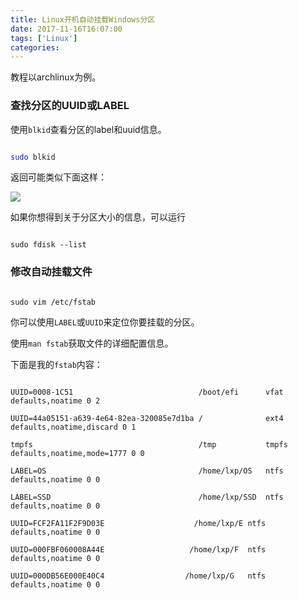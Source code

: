 ```yaml
---
title: Linux开机自动挂载Windows分区
date: 2017-11-16T16:07:00
tags: ['Linux']
categories:
---
```



教程以archlinux为例。



### 查找分区的UUID或LABEL



使用`blkid`查看分区的label和uuid信息。

```bash

sudo blkid

```

返回可能类似下面这样：



![](http://osxdn70ll.bkt.clouddn.com/17-11-9/61194385.jpg)



如果你想得到关于分区大小的信息，可以运行

```

sudo fdisk --list

```



### 修改自动挂载文件

```

sudo vim /etc/fstab

```

你可以使用`LABEL`或`UUID`来定位你要挂载的分区。

使用`man fstab`获取文件的详细配置信息。

下面是我的`fstab`内容：

```

UUID=0008-1C51                            /boot/efi      vfat    defaults,noatime 0 2

UUID=44a05151-a639-4e64-82ea-320085e7d1ba /              ext4    defaults,noatime,discard 0 1

tmpfs                                     /tmp           tmpfs   defaults,noatime,mode=1777 0 0

LABEL=OS								  /home/lxp/OS	 ntfs    defaults,noatime 0 0

LABEL=SSD								  /home/lxp/SSD  ntfs    defaults,noatime 0 0

UUID=FCF2FA11F2F9D03E					 /home/lxp/E ntfs  defaults,noatime 0 0

UUID=000FBF060008A44E					/home/lxp/F  ntfs    defaults,noatime 0 0

UUID=000DB56E000E40C4                  /home/lxp/G   ntfs     defaults,noatime 0 0

```
    